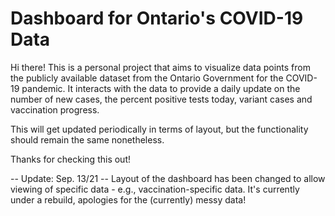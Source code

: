 # Dashboard for Ontario's COVID-19 Data



Hi there! This is a personal project that aims to visualize data points from the publicly available dataset from the Ontario Government for the COVID-19 pandemic. It interacts with the data to provide a daily update on the number of new cases, the percent positive tests today, variant cases and vaccination progress.

This will get updated periodically in terms of layout, but the functionality should remain the same nonetheless.

Thanks for checking this out! 

-- Update: Sep. 13/21 --
Layout of the dashboard has been changed to allow viewing of specific data - e.g., vaccination-specific data. It's currently under a rebuild, apologies for the (currently) messy data!

